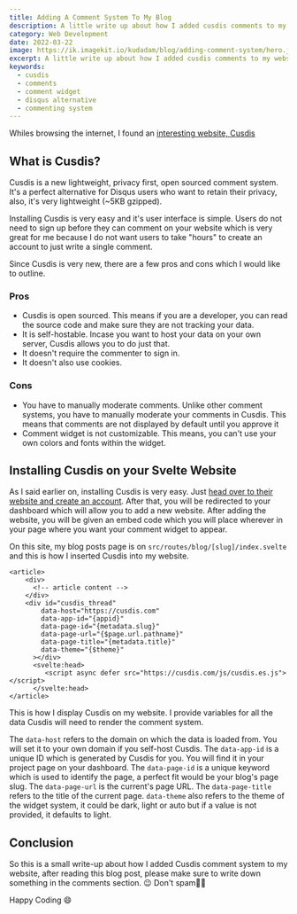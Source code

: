 ```yaml
---
title: Adding A Comment System To My Blog
description: A little write up about how I added cusdis comments to my website
category: Web Development
date: 2022-03-22
image: https://ik.imagekit.io/kudadam/blog/adding-comment-system/hero.jpg
excerpt: A little write up about how I added cusdis comments to my website
keywords:
  - cusdis
  - comments
  - comment widget
  - disqus alternative
  - commenting system
---
```


<p class="intro">
    Whiles browsing the internet, I found an <a href="https://cusdis.com/" target="_blank">interesting website, Cusdis</a>
</p>

## What is Cusdis?

Cusdis is a new lightweight, privacy first, open sourced comment system. It's a perfect alternative for Disqus users who want to retain their privacy, also, it's very lightweight (~5KB gzipped).

Installing Cusdis is very easy and it's user interface is simple. Users do not need to sign up before they can comment on your website which is very great for me because I do not want users to take "hours" to create an account to just write a single comment.

Since Cusdis is very new, there are a few pros and cons which I would like to outline.

### Pros

- Cusdis is open sourced. This means if you are a developer, you can read the source code and make sure they are not tracking your data.
- It is self-hostable.
  Incase you want to host your data on your own server, Cusdis allows you to do just that.
- It doesn't require the commenter to sign in.
- It doesn't also use cookies.

### Cons

- You have to manually moderate comments.
  Unlike other comment systems, you have to manually moderate your comments in Cusdis. This means that comments are not displayed by default until you approve it
- Comment widget is not customizable.
  This means, you can't use your own colors and fonts within the widget.

## Installing Cusdis on your Svelte Website

As I said earlier on, installing Cusdis is very easy. Just [head over to their website and create an account](https://cusdis.com/). After that, you will be redirected to your dashboard which will allow you to add a new website. After adding the website, you will be given an embed code which you will place wherever in your page where you want your comment widget to appear.

On this site, my blog posts page is on `src/routes/blog/[slug]/index.svelte` and this is how I inserted Cusdis into my website.

```svelte
<article>
	<div>
	  <!-- article content -->
	</div>
	<div id="cusdis_thread"
		data-host="https://cusdis.com"
		data-app-id="{appid}"
		data-page-id="{metadata.slug}"
		data-page-url="{$page.url.pathname}"
		data-page-title="{metadata.title}"
		data-theme="{$theme}"
	  ></div>
	  <svelte:head>
	     <script async defer src="https://cusdis.com/js/cusdis.es.js"></script>
	  </svelte:head>
</article>
```

This is how I display Cusdis on my website. I provide variables for all the data Cusdis will need to render the comment system.

The `data-host` refers to the domain on which the data is loaded from. You will set it to your own domain if you self-host Cusdis. The `data-app-id` is a unique ID which is generated by Cusdis for you. You will find it in your project page on your dashboard. The `data-page-id` is a unique keyword which is used to identify the page, a perfect fit would be your blog's page slug. The `data-page-url` is the current's page URL. The `data-page-title` refers to the title of the current page. `data-theme` also refers to the theme of the widget system, it could be dark, light or auto but if a value is not provided, it defaults to light.

## Conclusion

So this is a small write-up about how I added Cusdis comment system to my website, after reading this blog post, please make sure to write down something in the comments section. :wink:
Don't spam:guardsman:

Happy Coding :smile:
